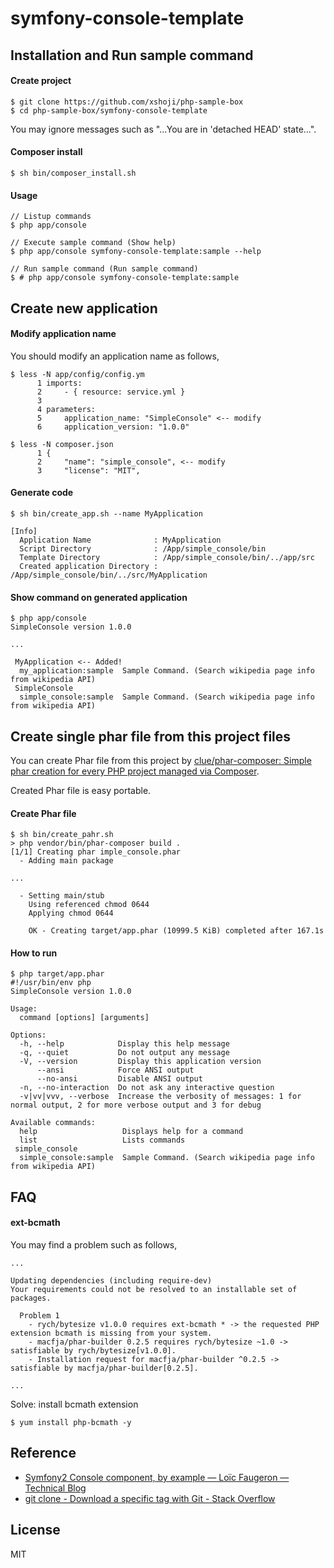 # symfony-console-template

## Installation and Run sample command

#### Create project

```
$ git clone https://github.com/xshoji/php-sample-box
$ cd php-sample-box/symfony-console-template
```

You may ignore messages such as "...You are in 'detached HEAD' state...".

#### Composer install

```unix
$ sh bin/composer_install.sh
```

#### Usage

```unix
// Listup commands
$ php app/console

// Execute sample command (Show help)
$ php app/console symfony-console-template:sample --help

// Run sample command (Run sample command)
$ # php app/console symfony-console-template:sample
```


## Create new application

#### Modify application name

You should modify an application name as follows,

```
$ less -N app/config/config.ym
      1 imports:
      2     - { resource: service.yml }
      3
      4 parameters:
      5     application_name: "SimpleConsole" <-- modify
      6     application_version: "1.0.0"

$ less -N composer.json
      1 {
      2     "name": "simple_console", <-- modify
      3     "license": "MIT",
```

#### Generate code

```unix
$ sh bin/create_app.sh --name MyApplication

[Info]
  Application Name              : MyApplication
  Script Directory              : /App/simple_console/bin
  Template Directory            : /App/simple_console/bin/../app/src
  Created application Directory : /App/simple_console/bin/../src/MyApplication
```

#### Show command on generated application

```unix
$ php app/console
SimpleConsole version 1.0.0

...

 MyApplication <-- Added!
  my_application:sample  Sample Command. (Search wikipedia page info from wikipedia API)
 SimpleConsole
  simple_console:sample  Sample Command. (Search wikipedia page info from wikipedia API)
```

## Create single phar file from this project files

You can create Phar file from this project by [clue/phar-composer: Simple phar creation for every PHP project managed via Composer](https://github.com/clue/phar-composer).

Created Phar file is easy portable.

#### Create Phar file

```unix
$ sh bin/create_pahr.sh
> php vendor/bin/phar-composer build .
[1/1] Creating phar imple_console.phar
  - Adding main package

...

  - Setting main/stub
    Using referenced chmod 0644
    Applying chmod 0644

    OK - Creating target/app.phar (10999.5 KiB) completed after 167.1s
```

#### How to run

```
$ php target/app.phar
#!/usr/bin/env php
SimpleConsole version 1.0.0

Usage:
  command [options] [arguments]

Options:
  -h, --help            Display this help message
  -q, --quiet           Do not output any message
  -V, --version         Display this application version
      --ansi            Force ANSI output
      --no-ansi         Disable ANSI output
  -n, --no-interaction  Do not ask any interactive question
  -v|vv|vvv, --verbose  Increase the verbosity of messages: 1 for normal output, 2 for more verbose output and 3 for debug

Available commands:
  help                   Displays help for a command
  list                   Lists commands
 simple_console
  simple_console:sample  Sample Command. (Search wikipedia page info from wikipedia API)
```

## FAQ

#### ext-bcmath

You may find a problem such as follows,

```
...

Updating dependencies (including require-dev)
Your requirements could not be resolved to an installable set of packages.

  Problem 1
    - rych/bytesize v1.0.0 requires ext-bcmath * -> the requested PHP extension bcmath is missing from your system.
    - macfja/phar-builder 0.2.5 requires rych/bytesize ~1.0 -> satisfiable by rych/bytesize[v1.0.0].
    - Installation request for macfja/phar-builder ^0.2.5 -> satisfiable by macfja/phar-builder[0.2.5].

...
```

Solve: install bcmath extension

```
$ yum install php-bcmath -y
```

## Reference

 - [Symfony2 Console component, by example — Loïc Faugeron — Technical Blog](https://gnugat.github.io/2014/04/09/sf2-console-component-by-example.html)
  - [git clone - Download a specific tag with Git - Stack Overflow](http://stackoverflow.com/questions/791959/download-a-specific-tag-with-git)

## License

MIT
